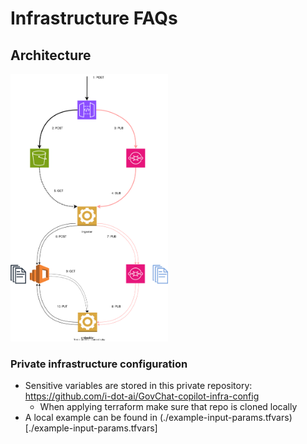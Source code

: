 # Infrastructure FAQs 

## Architecture
<img src="architecture_diagram.svg" width="50%"/>

### Private infrastructure configuration
* Sensitive variables are stored in this private repository: https://github.com/i-dot-ai/GovChat-copilot-infra-config
  * When applying terraform make sure that repo is cloned locally
* A local example can be found in (./example-input-params.tfvars)[./example-input-params.tfvars]